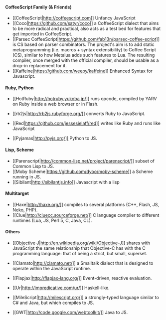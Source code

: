 #### CoffeeScript Family (& Friends)

* [[CoffeeScript|http://coffeescript.com]] Unfancy JavaScript
* [[Coco|https://github.com/satyr/coco]] a CoffeeScript dialect that aims to be more radical and practical, also acts as a test bed for features that get imported in CoffeeScript.
* [[Parsec CoffeeScript|https://github.com/fab13n/parsec-coffee-script]] is CS based on parser combinators. The project's aim is to add static metaprogramming (i.e. macros + syntax extensibility) to Coffee Script (CS), similar to how Metalua adds such features to Lua. The resulting compiler, once merged with the official compiler, should be usable as a drop-in replacement for it.
* [[Kaffeine|https://github.com/weepy/kaffeine]] Enhanced Syntax for Javascript.

#### Ruby, Python

* [[HotRuby|http://hotruby.yukoba.jp/]] runs opcode, compiled by YARV on Ruby inside a web browser or in Flash.
* [[rb2js|http://rb2js.rubyforge.org/]] converts Ruby to JavaScript.
* [[Red|https://github.com/jessesielaff/red]] writes like Ruby and runs like JavaScript

* [[Pyjamas|http://pyjs.org/]] Python to JS.

#### Lisp, Scheme

* [[Parenscript|http://common-lisp.net/project/parenscript/]] subset of Common Lisp to JS.
* [[Moby Scheme|https://github.com/dyoo/moby-scheme]] a Scheme running in JS.
* [[Sibilant|http://sibilantjs.info]] Javascript with a lisp

#### Multitarget

* [[Haxe|http://haxe.org/]] compiles to several platforms (C++, Flash, JS, Neko, PHP).
* [[Clue|http://cluecc.sourceforge.net/]] C language compiler to different runtimes (Lua, JS, Perl 5, C, Java, CL).

#### Others

* [[Objective J|http://en.wikipedia.org/wiki/Objective-J]] shares with JavaScript the same relationship that Objective-C has with the C programming language: that of being a strict, but small, superset.
* [[Clamato|http://clamato.net/]] a Smalltalk dialect that is designed to operate within the JavaScript runtime.

* [[Flapjax|http://flapjax-lang.org/]] Event-driven, reactive evaluation.
* [[Ur|http://impredicative.com/ur/]] Haskell-like.

* [[MileScript|http://milescript.org/]]  a strongly-typed language similar to C# and Java, but which compiles to JS.
* [[GWT|http://code.google.com/webtoolkit/]] Java to JS.

